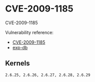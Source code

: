# CVE-2009-1185

CVE-2009-1185

Vulnerability reference:
 * [CVE-2009-1185](http://www.cve.mitre.org/cgi-bin/cvename.cgi?name=2009-1185)  
 * [exp-db](https://www.exploit-db.com/exploits/8478/)  

## Kernels
```
2.6.25, 2.6.26, 2.6.27, 2.6.28, 2.6.29
```   

